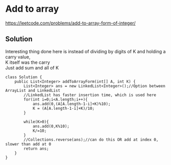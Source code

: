 # Add to array
https://leetcode.com/problems/add-to-array-form-of-integer/

## Solution
Interesting thing done here is instead of dividing by digits of K and holding a carry value,  
K itself was the carry  
Just add sum and all of K

```
class Solution {
    public List<Integer> addToArrayForm(int[] A, int K) {
        List<Integer> ans = new LinkedList<Integer>();//Option between ArrayList and LinkedList
        //LinkedList has faster insertion time, which is used here
        for(int i=0;i<A.length;i++){
            ans.add(0,(A[A.length-1-i]+K)%10);
            K = (A[A.length-1-i]+K)/10;
        }
        
        while(K>0){
            ans.add(0,K%10);
            K/=10;
        }
        //Collections.reverse(ans);//can do this OR add at index 0, slower than add at 0
        return ans;
    }
}
```
